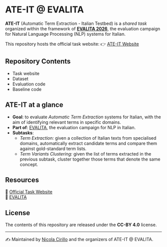 # ATE-IT @ EVALITA

**ATE-IT** (Automatic Term Extraction - Italian Testbed) is a *shared task* organized within the framework of [**EVALITA 2026**](https://www.evalita.it/campaigns/evalita-2026/), the evaluation campaign for Natural Language Processing (NLP) systems for Italian.  

This repository hosts the official task website: 👉 [ATE-IT Website](https://nicolacirillo.github.io/ate-it/)  

## Repository Contents

- Task website
- Dataset
- Evaluation code
- Baseline code

## ATE-IT at a glance

- **Goal**: to evaluate *Automatic Term Extraction* systems for Italian, with the aim of identifying relevant terms in specific domains.  
- **Part of**: [EVALITA](http://www.evalita.it/), the evaluation campaign for NLP in Italian.  
- **Subtasks**:
  - *Term Extraction:* given a collection of Italian texts from specialised domains, automatically extract candidate terms and compare them against gold-standard term lists.  
  - *Term Variants Clustering:* given the list of terms extracted in the previous subtask, cluster together those terms that denote the same concept.  

## Resources

🔗 [Official Task Website](https://nicolacirillo.github.io/ate-it/)  
🔗 [EVALITA](http://www.evalita.it/)  

## License

The contents of this repository are released under the **CC-BY 4.0** license.  

---

✍️ Maintained by [Nicola Cirillo](https://github.com/nicolaCirillo) and the organizers of ATE-IT @ EVALITA.
